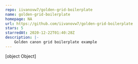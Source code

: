 ```yaml
---
repo: iivanovw7/golden-grid-boilerplate
name: golden-grid-boilerplate
homepage: NA
url: https://github.com/iivanovw7/golden-grid-boilerplate
stars: 5
starredAt: 2020-12-22T01:40:28Z
description: |-
    Golden canon grid boilerplate example
---
```


[object Object]
